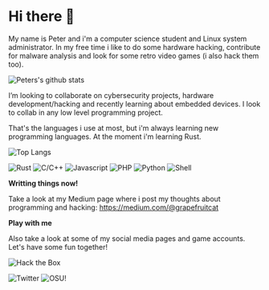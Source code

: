 # Hi there 👋

My name is Peter and i'm a computer science student and Linux system administrator. In my free time i like to do some hardware hacking, contribute for malware analysis and look for some retro video games (i also hack them too).

![Peters's github stats](https://bad-apple-github-readme.vercel.app/api?show_bg=1&username=peterspbr&theme=dracula)

I’m looking to collaborate on cybersecurity projects, hardware development/hacking and recently learning about embedded devices. I look to collab in any low level programming project.

That's the languages i use at most, but i'm always learning new programming languages. At the moment i'm learning Rust.

![Top Langs](https://bad-apple-github-readme.vercel.app/api/top-langs/?username=peterspbr&layout=compact&theme=dracula)

![Rust](https://img.shields.io/badge/-Rust-gray?style=for-the-badge&logo=rust)
![C/C++](https://img.shields.io/badge/-C%2FC%2B%2B-blue?style=for-the-badge&logo=cplusplus)
![Javascript](https://img.shields.io/badge/-Javascript-35495E?style=for-the-badge&logo=javascript)
![PHP](https://img.shields.io/badge/-PHP-orange?style=for-the-badge&logo=php)
![Python](https://img.shields.io/badge/-Python-yellow?style=for-the-badge&logo=python)
![Shell](https://img.shields.io/badge/-Shell-blue?style=for-the-badge&logo=shell)

**Writting things now!**

Take a look at my Medium page where i post my thoughts about programming and hacking: https://medium.com/@grapefruitcat

**Play with me**

Also take a look at some of my social media pages and game accounts. Let's have some fun together!

![Hack the Box](http://www.hackthebox.eu/badge/image/352775)

![Twitter](https://img.shields.io/badge/Twitter-HSPeterSS-blue)
![OSU!](https://img.shields.io/badge/OSU!-IchigoHamu-e75480)
